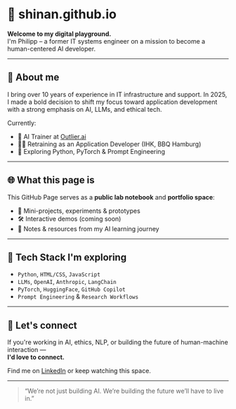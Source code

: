 # 👾 shinan.github.io

**Welcome to my digital playground.**  
I'm Philipp – a former IT systems engineer on a mission to become a human-centered AI developer.

---

## 🚀 About me

I bring over 10 years of experience in IT infrastructure and support. In 2025, I made a bold decision to shift my focus toward application development with a strong emphasis on AI, LLMs, and ethical tech.

Currently:
- 🧠 AI Trainer at [Outlier.ai](https://outlier.ai)
- 👨‍💻 Retraining as an Application Developer (IHK, BBQ Hamburg)
- 🧪 Exploring Python, PyTorch & Prompt Engineering

---

## 🌐 What this page is

This GitHub Page serves as a **public lab notebook** and **portfolio space**:
- 📄 Mini-projects, experiments & prototypes
- 🛠️ Interactive demos (coming soon)
- 🧩 Notes & resources from my AI learning journey

---

## 🧰 Tech Stack I'm exploring

- `Python`, `HTML/CSS`, `JavaScript`
- `LLMs`, `OpenAI`, `Anthropic`, `LangChain`
- `PyTorch`, `HuggingFace`, `GitHub Copilot`
- `Prompt Engineering` & `Research Workflows`

---

## 💬 Let's connect

If you're working in AI, ethics, NLP, or building the future of human-machine interaction —  
**I'd love to connect.**

Find me on [LinkedIn](https://www.linkedin.com/in/philipp-prinzen-46a51a166/) or keep watching this space.

---

> “We’re not just building AI. We’re building the future we’ll have to live in.”
